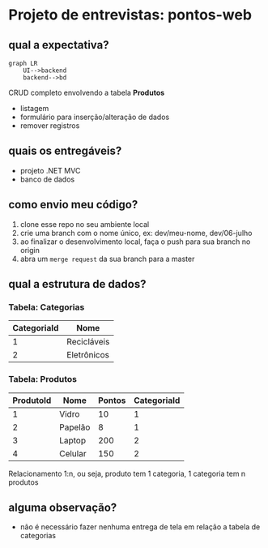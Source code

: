 # Projeto de entrevistas: **pontos-web**

## qual a expectativa?

```mermaid
graph LR
    UI-->backend
    backend-->bd
```
CRUD completo envolvendo a tabela **Produtos**

- listagem
- formulário para inserção/alteração de dados
- remover registros

## quais os entregáveis?

- projeto .NET MVC
- banco de dados

## como envio meu código?

1. clone esse repo no seu ambiente local
2. crie uma branch com o nome único, ex: dev/meu-nome, dev/06-julho
3. ao finalizar o desenvolvimento local, faça o push para sua branch no origin
4. abra um `merge request` da sua branch para a master

## qual a estrutura de dados?

### Tabela: Categorias

| CategoriaId | Nome |
| ------ | ------ |
| 1 | Recicláveis |
| 2 | Eletrônicos |

### Tabela: Produtos
| ProdutoId | Nome | Pontos | CategoriaId |
| ------ | ------ | ------ | ------ |
| 1 | Vidro |10|1|
| 2 | Papelão |8|1|
| 3 | Laptop |200|2|
| 4 | Celular |150|2|


Relacionamento 1:n, ou seja, produto tem 1 categoria, 1 categoria tem n produtos

## alguma observação?

- não é necessário fazer nenhuma entrega de tela em relação a tabela de categorias
